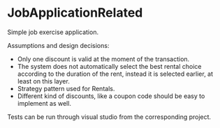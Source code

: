 # JobApplicationRelated

Simple job exercise application.

Assumptions and design decisions: 
* Only one discount is valid at the moment of the transaction.
* The system does not automatically select the best rental choice according to the duration of the rent, instead it is selected earlier, at least on this layer. 
* Strategy pattern used for Rentals.
* Different kind of discounts, like a coupon code should be easy to implement as well.

Tests can be run through visual studio from the corresponding project.
